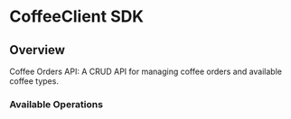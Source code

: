 # CoffeeClient SDK

## Overview

Coffee Orders API: A CRUD API for managing coffee orders and available coffee types.

### Available Operations
